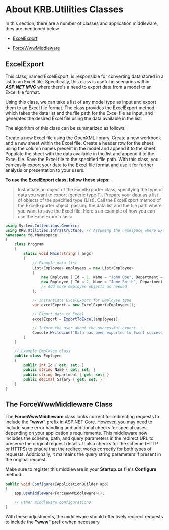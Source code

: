 # About KRB.Utilities Classes
In this section, there are a number of classes and application middleware, they are mentioned below

* [ExcelExport](#excelexport)
- [ForceWwwMiddleware](#the-forcewwwmiddleware-class)

## ExcelExport
This class, named ExcelExport, is responsible for converting data stored in a list to an Excel file. Specifically, this class is useful in scenarios within ***ASP.NET MVC***  where there's a need to export data from a model to an Excel file format.

Using this class, we can take a list of any model type as input and export them to an Excel file format. The class provides the ExcelExport method, which takes the data list and the file path for the Excel file as input, and generates the desired Excel file using the data available in the list.

The algorithm of this class can be summarized as follows:

Create a new Excel file using the OpenXML library.
Create a new workbook and a new sheet within the Excel file.
Create a header row for the sheet using the column names present in the model and append it to the sheet.
Populate the sheet with the data available in the list and append it to the Excel file.
Save the Excel file to the specified file path.
With this class, you can easily export your data to the Excel file format and use it for further analysis or presentation to your users.

**To use the ExcelExport class, follow these steps:**

> Instantiate an object of the ExcelExporter class, specifying the type of data you want to export (generic type T).
> Prepare your data as a list of objects of the specified type (List<T>).
> Call the ExcelExport method of the ExcelExporter object, passing the data list and the file path where you want to save the Excel file.
> Here's an example of how you can use the ExcelExport class:

```C#
using System.Collections.Generic;
using KRB.Utilities.Infrastructure; // Assuming the namespace where ExcelExport class is located
namespace YourNamespace
{
    class Program
    {
        static void Main(string[] args)
        {
            // Example data list
            List<Employee> employees = new List<Employee>
            {
                new Employee { Id = 1, Name = "John Doe", Department = "HR", Salary = 5000 },
                new Employee { Id = 2, Name = "Jane Smith", Department = "IT", Salary = 6000 },
                // Add more employee objects as needed
            };

            // Instantiate ExcelExport for Employee type
            var excelExport = new ExcelExport<Employee>();

            // Export data to Excel
            excelExport = ExportToExcel(employees);

            // Inform the user about the successful export
            Console.WriteLine("Data has been exported to Excel successfully.");
        }
    }

    // Example Employee class
    public class Employee
    {
        public int Id { get; set; }
        public string Name { get; set; }
        public string Department { get; set; }
        public decimal Salary { get; set; }
    }
}
```
## The ForceWwwMiddleware Class
The **ForceWwwMiddleware** class looks correct for redirecting requests to include the **"www"** prefix in ASP.NET Core. However, you may need to include some error handling and additional checks for special cases, depending on your application's requirements.
This middleware now includes the scheme, path, and query parameters in the redirect URL to preserve the original request details. It also checks for the scheme (HTTP or HTTPS) to ensure that the redirect works correctly for both types of requests. Additionally, it maintains the query string parameters if present in the original request.

Make sure to register this middleware in your **Startup.cs** file's **Configure** method:
```C#
public void Configure(IApplicationBuilder app)
{
    app.UseMiddleware<ForceWwwMiddleware>();

    // Other middleware configurations
}
```
With these adjustments, the middleware should effectively redirect requests to include the **"www"** prefix when necessary.